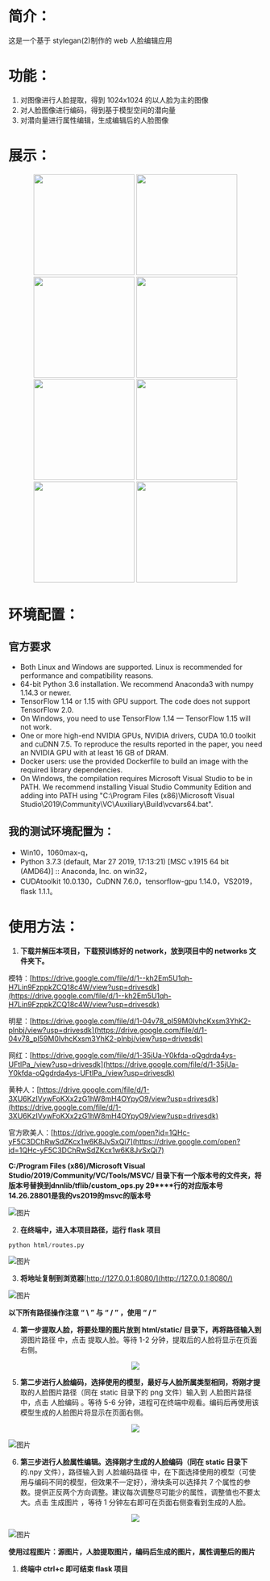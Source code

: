 # 简介：

这是一个基于 stylegan(2)制作的 web 人脸编辑应用

# 功能：

1. 对图像进行人脸提取，得到 1024x1024 的以人脸为主的图像
2. 对人脸图像进行编码，得到基于模型空间的潜向量
3. 对潜向量进行属性编辑，生成编辑后的人脸图像

# 展示：
<div align="center">
    <img src="https://github.com/OpenOceanCold/gif_pic/raw/master/age.gif" width = "200" height = "200" />
    <img src="https://github.com/OpenOceanCold/gif_pic/raw/master/beauty.gif" width = "200" height = "200" />
    <img src="https://github.com/OpenOceanCold/gif_pic/raw/master/gender.gif" width = "200" height = "200" />
    <img src="https://github.com/OpenOceanCold/gif_pic/raw/master/height.gif" width = "200" height = "200" />
</div>
<div align="center">
    <img src="https://github.com/OpenOceanCold/gif_pic/raw/master/width.gif" width = "200" height = "200" />
    <img src="https://github.com/OpenOceanCold/gif_pic/raw/master/smile.gif" width = "200" height = "200" />
    <img src="https://github.com/OpenOceanCold/gif_pic/raw/master/horizontal.gif" width = "200" height = "200" />
    <img src="https://github.com/OpenOceanCold/gif_pic/raw/master/vertical.gif" width = "200" height = "200" />
</div>








# 环境配置：

## 官方要求

* Both Linux and Windows are supported. Linux is recommended for performance and compatibility reasons.
* 64-bit Python 3.6 installation. We recommend Anaconda3 with numpy 1.14.3 or newer.
* TensorFlow 1.14 or 1.15 with GPU support. The code does not support TensorFlow 2.0.
* On Windows, you need to use TensorFlow 1.14 — TensorFlow 1.15 will not work.
* One or more high-end NVIDIA GPUs, NVIDIA drivers, CUDA 10.0 toolkit and cuDNN 7.5. To reproduce the results reported in the paper, you need an NVIDIA GPU with at least 16 GB of DRAM.
* Docker users: use the provided Dockerfile to build an image with the required library dependencies.
* On Windows, the compilation requires Microsoft Visual Studio to be in PATH. We recommend installing Visual Studio Community Edition and adding into PATH using "C:\Program Files (x86)\Microsoft Visual Studio\2019\Community\VC\Auxiliary\Build\vcvars64.bat".
## 我的测试环境配置为：


* Win10，1060max-q，
* Python 3.7.3 (default, Mar 27 2019, 17:13:21) [MSC v.1915 64 bit (AMD64)] :: Anaconda, Inc. on win32，
* CUDAtoolkit 10.0.130，CuDNN 7.6.0，tensorflow-gpu 1.14.0，VS2019，flask 1.1.1。

# 使用方法：


1. **下载并解压本项目，下载预训练好的 network，放到项目中的 networks 文件夹下。**

模特：[https://drive.google.com/file/d/1--kh2Em5U1qh-H7Lin9FzppkZCQ18c4W/view?usp=drivesdk](https://drive.google.com/file/d/1--kh2Em5U1qh-H7Lin9FzppkZCQ18c4W/view?usp=drivesdk)

明星：[https://drive.google.com/file/d/1-04v78_pI59M0IvhcKxsm3YhK2-plnbj/view?usp=drivesdk](https://drive.google.com/file/d/1-04v78_pI59M0IvhcKxsm3YhK2-plnbj/view?usp=drivesdk)

网红：[https://drive.google.com/file/d/1-35jUa-Y0kfda-oQgdrda4ys-UFtlPa_/view?usp=drivesdk](https://drive.google.com/file/d/1-35jUa-Y0kfda-oQgdrda4ys-UFtlPa_/view?usp=drivesdk)

黄种人：[https://drive.google.com/file/d/1-3XU6KzIVywFoKXx2zG1hW8mH4OYpyO9/view?usp=drivesdk](https://drive.google.com/file/d/1-3XU6KzIVywFoKXx2zG1hW8mH4OYpyO9/view?usp=drivesdk)

官方欧美人：[https://drive.google.com/open?id=1QHc-yF5C3DChRwSdZKcx1w6K8JvSxQi7](https://drive.google.com/open?id=1QHc-yF5C3DChRwSdZKcx1w6K8JvSxQi7)

**C:/Program Files (x86)/Microsoft Visual Studio/2019/Community/VC/Tools/MSVC/ 目录下有一个版本号的文件夹，将版本****号****替换****到****dnnlib/tflib/custom_ops.py 29****行的对应版本号14.26.28801是我的vs2019的msvc的版本号**

![图片](https://uploader.shimo.im/f/zCB2Tfh0EcX1vF0R.png!thumbnail)

2. **在终端中，进入本项目路径，运行 flask 项目**
```python
python html/routes.py
```
![图片](https://uploader.shimo.im/f/qd7DfvpLa4972AuD.png!thumbnail)

3. **将地址复制到浏览器**[http://127.0.0.1:8080/](http://127.0.0.1:8080/)

![图片](https://uploader.shimo.im/f/r5EZTmYEjpO6iUEk.png!thumbnail)

**以下所有路径操作注意 “ \ ” 与 “ / ” ，使用 “ / ”**

4. **第一步提取人脸，将要处理的图片放到 html/static/ 目录下，再将路径输入到**源图片路径 中，点击 提取人脸。等待 1-2 分钟，提取后的人脸将显示在页面右侧。

<div align="center"><img src="https://uploader.shimo.im/f/pVqaJXF0Xn6bGcRm.png!thumbnail" /></div>

5. **第二步进行人脸编码，选择使用的模型，最好与人脸所属类型相同，将刚才提**取的人脸图片路径（同在 static 目录下的 png 文件）输入到 人脸图片路径 中，点击 人脸编码 。等待 5-6 分钟，进程可在终端中观看。编码后再使用该模型生成的人脸图片将显示在页面右侧。

<div align="center"><img src="https://uploader.shimo.im/f/82MIyFytHdpvfxT9.png!thumbnail" /></div>

![图片](https://uploader.shimo.im/f/Uoo6T85sQ8vH4en4.png!thumbnail)


6. **第三步进行人脸属性编辑。选择刚才生成的人脸编码（同在 static 目录下**的.npy 文件），路径输入到 人脸编码路径 中，在下面选择使用的模型（可使用与编码不同的模型，但效果不一定好），滑块条可以选择共 7 个属性的参数。提供正反两个方向调整。建议每次调整尽可能少的属性，调整值也不要太大。点击 生成图片 ，等待 1 分钟左右即可在页面右侧查看到生成的人脸。

<div align="center"><img src="https://uploader.shimo.im/f/dOShdRusNW9A521O.png!thumbnail" /></div>

![图片](https://uploader.shimo.im/f/LcKZgdmPJcsO0xXE.png!thumbnail)

**使用过程图片：源图片，人脸提取图片，编码后生成的图片，属性调整后的图片**


1. **终端中 ctrl+c 即可结束 flask 项目**

